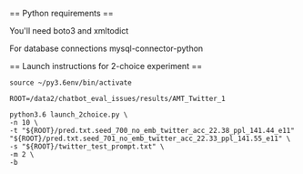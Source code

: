 == Python requirements ==

You'll need boto3 and xmltodict

For database connections mysql-connector-python

== Launch instructions for 2-choice experiment ==

```
source ~/py3.6env/bin/activate

ROOT=/data2/chatbot_eval_issues/results/AMT_Twitter_1

python3.6 launch_2choice.py \
-n 10 \
-t "${ROOT}/pred.txt.seed_700_no_emb_twitter_acc_22.38_ppl_141.44_e11" "${ROOT}/pred.txt.seed_701_no_emb_twitter_acc_22.33_ppl_141.55_e11" \
-s "${ROOT}/twitter_test_prompt.txt" \
-m 2 \
-b
```





